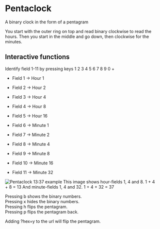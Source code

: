 # Pentaclock
A binary clock in the form of a pentagram

You start with the outer ring on top and read binary clockwise to read the hours.
Then you start in the middle and go down, then clockwise for the minutes.

## Interactive functions 
Identify field 1-11 by pressing keys 1 2 3 4 5 6 7 8 9 0 +

- Field 1 -> Hour 1
- Field 2 -> Hour 2
- Field 3 -> Hour 4
- Field 4 -> Hour 8
- Field 5 -> Hour 16

- Field 6 -> Minute 1
- Field 7 -> Minute 2
- Field 8 -> Minute 4
- Field 9 -> Minute 8
- Field 10 -> Minute 16
- Field 11 -> Minute 32
    
![Pentaclock 13:37 example](https://github.com/panzerpandaninja/pentaclock/blob/main/image.jpg?raw=true)
This image shows hour-fields 1, 4 and 8.
    1 + 4 + 8 = 13
And minute-fields 1, 4 and 32.
    1 + 4 + 32 = 37

Pressing b shows the binary numbers.  
Pressing x hides the binary numbers.  
Pressing h flips the pentagram.  
Pressing p flips the pentagram back.  

Adding ?hex=y to the url will flip the pentagram.  

